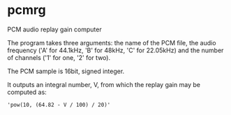 # pcmrg
PCM audio replay gain computer

The program takes three arguments: the name of the PCM file, the audio frequency
('A' for 44.1kHz, 'B' for 48kHz, 'C' for 22.05kHz) and the number of channels
('1' for one, '2' for two).

The PCM sample is 16bit, signed integer.

It outputs an integral number, V, from which the replay gain may be computed as:

    'pow(10, (64.82 - V / 100) / 20)'

